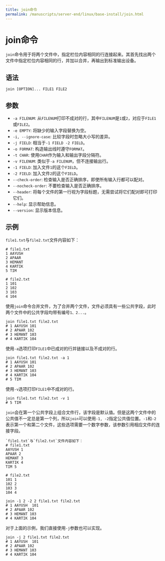```yaml
---
title: join命令
permalink: /manuscripts/server-end/linux/base-install/join.html
---
```

  

# join命令

`join`命令用于将两个文件中，指定栏位内容相同的行连接起来。其首先找出两个文件中指定栏位内容相同的行，并加以合并，再输出到标准输出设备。

## 语法

```shell
join [OPTION]... FILE1 FILE2
```

## 参数

- `-a FILENUM`: 从`FILENUM`打印不成对的行，其中`FILENUM`是`1`或`2`，对应于`FILE1`或`FILE2`。
- `-e EMPTY`: 将缺少的输入字段替换为空。
- `-i, --ignore-case`: 比较字段时忽略大小写的差异。
- `-j FIELD`: 相当于`-1 FIELD -2 FIELD`。
- `-o FORMAT`: 构造输出线时遵守`FORMAT`。
- `-t CHAR`: 使用`CHAR`作为输入和输出字段分隔符。
- `-v FILENUM`: 类似于`-a FILENUM`，但不连接输出行。
- `-1 FIELD`: 加入文件`1`的这个`FIELD`。
- `-2 FIELD`: 加入文件`2`的这个`FIELD`。
- `--check-order`: 检查输入是否正确排序，即使所有输入行都可以配对。
- `--nocheck-order`: 不要检查输入是否正确排序。
- `--header`: 将每个文件的第一行视为字段标题，无需尝试将它们配对即可打印它们。
- `--help`: 显示帮助信息。
- `--version`: 显示版本信息。

## 示例

`file1.txt`与`file2.txt`文件内容如下：

```text
# file1.txt
1 AAYUSH
2 APAAR
3 HEMANT
4 KARTIK
5 TIM

# file2.txt
1 101
2 102
3 103
4 104
```

使用`join`命令合并文件，为了合并两个文件，文件必须具有一些公共字段，此时两个文件中的公共字段均带有编号`1、2...`。

```shell
join file1.txt file2.txt
# 1 AAYUSH 101
# 2 APAAR 102
# 3 HEMANT 103
# 4 KARTIK 104
```

使用`-a`选项打印`FILE1`中已成对的行并链接以及不成对的行。

```shell
join file1.txt file2.txt -a 1
# 1 AAYUSH 101
# 2 APAAR 102
# 3 HEMANT 103
# 4 KARTIK 104
# 5 TIM

```

使用`-v`选项打印`FILE1`中不成对的行。

```shell
join file1.txt file2.txt -v 1
# 5 TIM
```

`join`会在第一个公共字段上组合文件行，该字段是默认值。但是这两个文件中的公共值不一定总是第一个列，所以`join`可以使用`-1, -2`指定公共值位置。`-1`和`-2`表示第一个和第二个文件，这些选项需要一个数字参数，该参数引用相应文件的连接字段。

```shell
`file1.txt`与`file2.txt`文件内容如下：
# file1.txt
AAYUSH 1 
APAAR 2
HEMANT 3
KARTIK 4
TIM 5

# file2.txt
101 1
102 2
103 3
104 4
```

```shell
join -1 2 -2 2 file1.txt file2.txt
# 1 AAYUSH  101
# 2 APAAR 102
# 3 HEMANT 103
# 4 KARTIK 104
```

对于上面的示例，我们直接使用`-j`参数也可以实现。

```shell
join -j 2 file1.txt file2.txt
# 1 AAYUSH  101
# 2 APAAR 102
# 3 HEMANT 103
# 4 KARTIK 104
```
